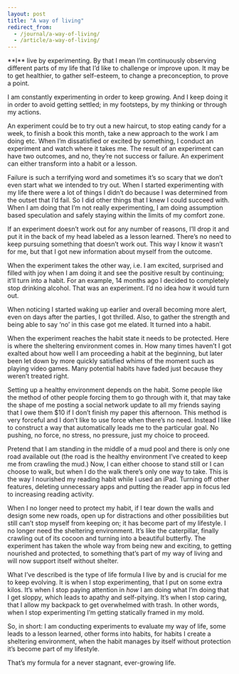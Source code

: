 ```yaml
---
layout: post
title: "A way of living"
redirect_from:
  - /journal/a-way-of-living/
  - /article/a-way-of-living/
---
```


<p class="intro" markdown="1">**I** live by experimenting. By that I mean I’m continuously observing different parts of my life that I’d like to challenge or improve upon. It may be to get healthier, to gather self-esteem, to change a preconception, to prove a point.</p>

I am constantly experimenting in order to keep growing. And I keep doing it in order to avoid getting settled; in my footsteps, by my thinking or through my actions.

An experiment could be to try out a new haircut, to stop eating candy for a week, to finish a book this month, take a new approach to the work I am doing etc. When I’m dissatisfied or excited by something, I conduct an experiment and watch where it takes me. The result of an experiment can have two outcomes, and no, they’re not success or failure. An experiment can either transform into a habit or a lesson.

Failure is such a terrifying word and sometimes it’s so scary that we don’t even start what we intended to try out. When I started experimenting with my life there were a lot of things I didn’t do because I was determined from the outset that I’d fail. So I did other things that I knew I could succeed with. When I am doing that I’m not really experimenting, I am doing assumption based speculation and safely staying within the limits of my comfort zone.

If an experiment doesn’t work out for any number of reasons, I’ll drop it and put it in the back of my head labeled as a lesson learned. There’s no need to keep pursuing something that doesn’t work out. This way I know it wasn’t for me, but that I got new information about myself from the outcome.

When the experiment takes the other way, i.e. I am excited, surprised and filled with joy when I am doing it and see the positive result by continuing; it’ll turn into a habit. For an example, 14 months ago I decided to completely stop drinking alcohol. That was an experiment. I’d no idea how it would turn out.

When noticing I started waking up earlier and overall becoming more alert, even on days after the parties, I got thrilled. Also, to gather the strength and being able to say ‘no’ in this case got me elated. It turned into a habit.

When the experiment reaches the habit state it needs to be protected. Here is where the sheltering environment comes in. How many times haven’t I got exalted about how well I am proceeding a habit at the beginning, but later been let down by more quickly satisfied whims of the moment such as playing video games. Many potential habits have faded just because they weren’t treated right.

Setting up a healthy environment depends on the habit. Some people like the method of other people forcing them to go through with it, that may take the shape of me posting a social network update to all my friends saying that I owe them $10 if I don’t finish my paper this afternoon. This method is very forceful and I don’t like to use force when there’s no need. Instead I like to construct a way that automatically leads me to the particular goal. No pushing, no force, no stress, no pressure, just my choice to proceed.

Pretend that I am standing in the middle of a mud pool and there is only one road available out (the road is the healthy environment I’ve created to keep me from crawling the mud.) Now, I can either choose to stand still or I can choose to walk, but when I do the walk there’s only one way to take. This is the way I nourished my reading habit while I used an iPad. Turning off other features, deleting unnecessary apps and putting the reader app in focus led to increasing reading activity.

When I no longer need to protect my habit, if I tear down the walls and design some new roads, open up for distractions and other possibilities but still can’t stop myself from keeping on; it has become part of my lifestyle. I no longer need the sheltering environment. It’s like the caterpillar, finally crawling out of its cocoon and turning into a beautiful butterfly. The experiment has taken the whole way from being new and exciting, to getting nourished and protected, to something that’s part of my way of living and will now support itself without shelter.

What I’ve described is the type of life formula I live by and is crucial for me to keep evolving. It is when I stop experimenting, that I put on some extra kilos. It’s when I stop paying attention in *how* I am doing what I’m doing that I get sloppy, which leads to apathy and self-pitying. It’s when I stop caring, that I allow my backpack to get overwhelmed with trash. In other words, when I stop experimenting I’m getting statically framed in my mold.

So, in short: I am conducting experiments to evaluate my way of life, some leads to a lesson learned, other forms into habits, for habits I create a sheltering environment, when the habit manages by itself without protection it’s become part of my lifestyle.

That’s my formula for a never stagnant, ever-growing life.

